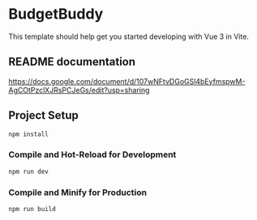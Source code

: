 # BudgetBuddy

This template should help get you started developing with Vue 3 in Vite.

## README documentation

https://docs.google.com/document/d/107wNFtvDGoGSl4bEyfmspwM-AgCOtPzclXJRsPCJeGs/edit?usp=sharing

## Project Setup

```sh
npm install
```

### Compile and Hot-Reload for Development

```sh
npm run dev
```

### Compile and Minify for Production

```sh
npm run build
```
